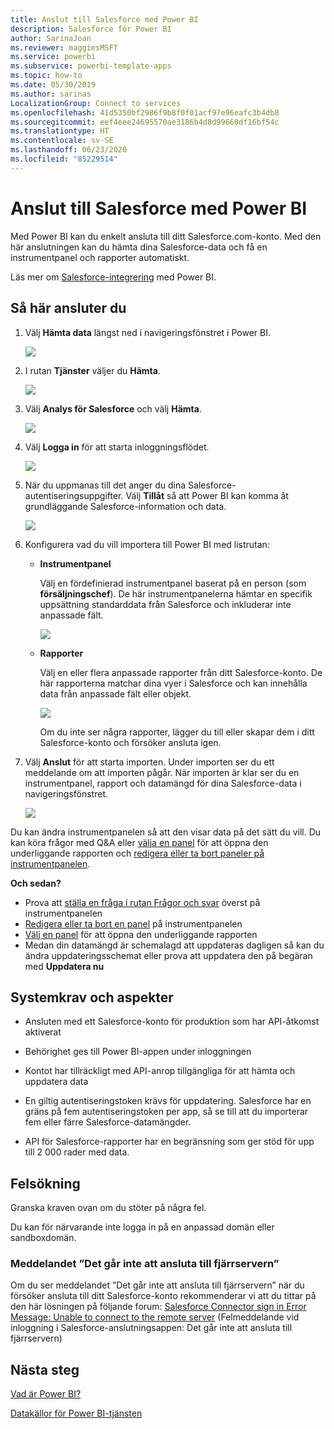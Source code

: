 ```yaml
---
title: Anslut till Salesforce med Power BI
description: Salesforce för Power BI
author: SarinaJoan
ms.reviewer: maggiesMSFT
ms.service: powerbi
ms.subservice: powerbi-template-apps
ms.topic: how-to
ms.date: 05/30/2019
ms.author: sarinas
LocalizationGroup: Connect to services
ms.openlocfilehash: 41d5350bf2986f9b8f0f01acf97e96eafc3b4db8
ms.sourcegitcommit: eef4eee24695570ae3186b4d8d99660df16bf54c
ms.translationtype: HT
ms.contentlocale: sv-SE
ms.lasthandoff: 06/23/2020
ms.locfileid: "85229514"
---
```

# <a name="connect-to-salesforce-with-power-bi"></a>Anslut till Salesforce med Power BI
Med Power BI kan du enkelt ansluta till ditt Salesforce.com-konto. Med den här anslutningen kan du hämta dina Salesforce-data och få en instrumentpanel och rapporter automatiskt.

Läs mer om [Salesforce-integrering](https://powerbi.microsoft.com/integrations/salesforce) med Power BI.

## <a name="how-to-connect"></a>Så här ansluter du
1. Välj **Hämta data** längst ned i navigeringsfönstret i Power BI.
   
   ![](media/service-connect-to-salesforce/pbi_getdata.png) 
2. I rutan **Tjänster** väljer du **Hämta**.
   
   ![](media/service-connect-to-salesforce/pbi_getservices.png) 
3. Välj **Analys för Salesforce** och välj **Hämta**.  
   
   ![](media/service-connect-to-salesforce/salesforce.png)
4. Välj **Logga in** för att starta inloggningsflödet.
   
    ![](media/service-connect-to-salesforce/dialog.png)
5. När du uppmanas till det anger du dina Salesforce-autentiseringsuppgifter. Välj **Tillåt** så att Power BI kan komma åt grundläggande Salesforce-information och data.
   
   ![](media/service-connect-to-salesforce/sf_authorize.png)
6. Konfigurera vad du vill importera till Power BI med listrutan:
   
   * **Instrumentpanel**
     
     Välj en fördefinierad instrumentpanel baserat på en person (som **försäljningschef**). De här instrumentpanelerna hämtar en specifik uppsättning standarddata från Salesforce och inkluderar inte anpassade fält.
     
     ![](media/service-connect-to-salesforce/pbi_salesforcechooserole.png)
   * **Rapporter**
     
     Välj en eller flera anpassade rapporter från ditt Salesforce-konto. De här rapporterna matchar dina vyer i Salesforce och kan innehålla data från anpassade fält eller objekt.
     
     ![](media/service-connect-to-salesforce/pbi_salesforcereports.png)
     
     Om du inte ser några rapporter, lägger du till eller skapar dem i ditt Salesforce-konto och försöker ansluta igen.

7. Välj **Anslut** för att starta importen. Under importen ser du ett meddelande om att importen pågår. När importen är klar ser du en instrumentpanel, rapport och datamängd för dina Salesforce-data i navigeringsfönstret.
   
   ![](media/service-connect-to-salesforce/pbi_getdatasalesforcedash.png)

Du kan ändra instrumentpanelen så att den visar data på det sätt du vill. Du kan köra frågor med Q&A eller [välja en panel](../consumer/end-user-tiles.md) för att öppna den underliggande rapporten och [redigera eller ta bort paneler på instrumentpanelen](../create-reports/service-dashboard-edit-tile.md).

**Och sedan?**

* Prova att [ställa en fråga i rutan Frågor och svar](../consumer/end-user-q-and-a.md) överst på instrumentpanelen
* [Redigera eller ta bort en panel](../create-reports/service-dashboard-edit-tile.md) på instrumentpanelen
* [Välj en panel](../create-reports/service-dashboard-tiles.md) för att öppna den underliggande rapporten
* Medan din datamängd är schemalagd att uppdateras dagligen så kan du ändra uppdateringsschemat eller prova att uppdatera den på begäran med **Uppdatera nu**

## <a name="system-requirements-and-considerations"></a>Systemkrav och aspekter

- Ansluten med ett Salesforce-konto för produktion som har API-åtkomst aktiverat

- Behörighet ges till Power BI-appen under inloggningen

- Kontot har tillräckligt med API-anrop tillgängliga för att hämta och uppdatera data

- En giltig autentiseringstoken krävs för uppdatering. Salesforce har en gräns på fem autentiseringstoken per app, så se till att du importerar fem eller färre Salesforce-datamängder.

- API för Salesforce-rapporter har en begränsning som ger stöd för upp till 2 000 rader med data.


## <a name="troubleshooting"></a>Felsökning

Granska kraven ovan om du stöter på några fel. 

Du kan för närvarande inte logga in på en anpassad domän eller sandboxdomän.

### <a name="unable-to-connect-to-the-remote-server-message"></a>Meddelandet ”Det går inte att ansluta till fjärrservern”

Om du ser meddelandet ”Det går inte att ansluta till fjärrservern” när du försöker ansluta till ditt Salesforce-konto rekommenderar vi att du tittar på den här lösningen på följande forum: [Salesforce Connector sign in Error Message: Unable to connect to the remote server](https://www.outsystems.com/forums/Forum_TopicView.aspx?TopicId=17674&TopicName=log-in-error-message-unable-to-connect-to-the-remote-server&) (Felmeddelande vid inloggning i Salesforce-anslutningsappen: Det går inte att ansluta till fjärrservern)


## <a name="next-steps"></a>Nästa steg
[Vad är Power BI?](../fundamentals/power-bi-overview.md)

[Datakällor för Power BI-tjänsten](service-get-data.md)
